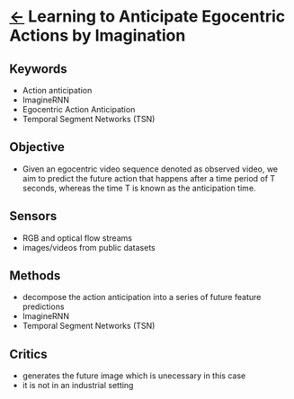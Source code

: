 # [<-](../README.md) Learning to Anticipate Egocentric Actions by Imagination

## Keywords

- Action anticipation
- ImagineRNN
- Egocentric Action Anticipation
- Temporal Segment Networks (TSN)

## Objective

- Given an egocentric video sequence denoted as observed video, we aim to predict the future action that happens after a time period of T seconds, whereas the time T is known as the anticipation time.

## Sensors

- RGB and optical flow streams
- images/videos from public datasets

## Methods

- decompose the action anticipation into a series of future feature predictions
- ImagineRNN
- Temporal Segment Networks (TSN)

## Critics

- generates the future image which is unecessary in this case
- it is not in an industrial setting
